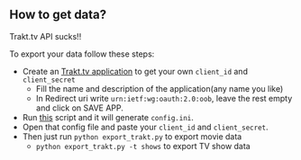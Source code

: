 ## How to get data?

Trakt.tv API sucks!!

To export your data follow these steps:
- Create an [Trakt.tv application](https://trakt.tv/oauth/applications) to get your own `client_id` and `client_secret`
    - Fill the name and description of the application(any name you like)
    - In Redirect uri write `urn:ietf:wg:oauth:2.0:oob`, leave the rest empty and click on SAVE APP.
- Run [this](https://github.com/xbgmsharp/trakt/) script and it will generate `config.ini`.
- Open that config file and paste your `client_id` and `client_secret`.
- Then just run `python export_trakt.py` to export movie data
    - `python export_trakt.py -t shows` to export TV show data
